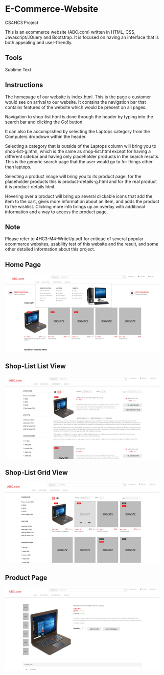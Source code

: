 # E-Commerce-Website
CS4HC3 Project

This is an ecommerce website (ABC.com) written in HTML, CSS, Javascript/JQuery and Bootstrap. It is focused on having an interface that is both appealing and user-friendly.

## Tools
Sublime Text

## Instructions
The homepage of our website is index.html. This is the page a customer would see on arrival to our website. It contains the navigation bar that contains features of the website which would be present on all pages.

Navigation to shop-list.html is done through the header by typing into the search bar and clicking the Go! button.

It can also be accomplished by selecting the Laptops category from the Computers dropdown within the header.

Selecting a category that is outside of the Laptops column will bring you to shop-list-g.html, which is the same as shop-list.html except for having a different sidebar and having only placeholder products in the search results. This is the generic search page that the user would go to for things other than laptops.

Selecting a product image will bring you to its product page, for the placeholder products this is product-details-g.html and for the real product it is product-details.html.

Hovering over a product will bring up several clickable icons that add the item to the cart, gives more information about an item, and adds the product to the wishlist. Clicking more info brings up an overlay with additional information and a way to access the product page.

## Note
Please refer to 4HC3-M4-WriteUp.pdf for critique of several popular ecommerce websites, usability test of this website and the result, and some other detailed information about this project.

## Home Page
![alt text](https://github.com/Psharp1004/E-Commerce-Website/blob/master/screenshot1.JPG)

## Shop-List List View
![alt text](https://github.com/Psharp1004/E-Commerce-Website/blob/master/screenshot2.JPG)

## Shop-List Grid View
![alt text](https://github.com/Psharp1004/E-Commerce-Website/blob/master/screenshot3.JPG)

## Product Page
![alt text](https://github.com/Psharp1004/E-Commerce-Website/blob/master/screenshot4.JPG)
